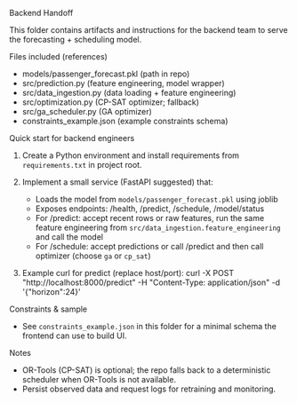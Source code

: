 Backend Handoff

This folder contains artifacts and instructions for the backend team to serve the forecasting + scheduling model.

Files included (references)
- models/passenger_forecast.pkl    (path in repo)
- src/prediction.py                (feature engineering, model wrapper)
- src/data_ingestion.py            (data loading + feature engineering)
- src/optimization.py              (CP-SAT optimizer; fallback)
- src/ga_scheduler.py              (GA optimizer)
- constraints_example.json         (example constraints schema)

Quick start for backend engineers
1. Create a Python environment and install requirements from `requirements.txt` in project root.

2. Implement a small service (FastAPI suggested) that:
   - Loads the model from `models/passenger_forecast.pkl` using joblib
   - Exposes endpoints: /health, /predict, /schedule, /model/status
   - For /predict: accept recent rows or raw features, run the same feature engineering from `src/data_ingestion.feature_engineering` and call the model
   - For /schedule: accept predictions or call /predict and then call optimizer (choose `ga` or `cp_sat`)

3. Example curl for predict (replace host/port):
   curl -X POST "http://localhost:8000/predict" -H "Content-Type: application/json" -d '{"horizon":24}'

Constraints & sample
- See `constraints_example.json` in this folder for a minimal schema the frontend can use to build UI.

Notes
- OR-Tools (CP-SAT) is optional; the repo falls back to a deterministic scheduler when OR-Tools is not available.
- Persist observed data and request logs for retraining and monitoring.
